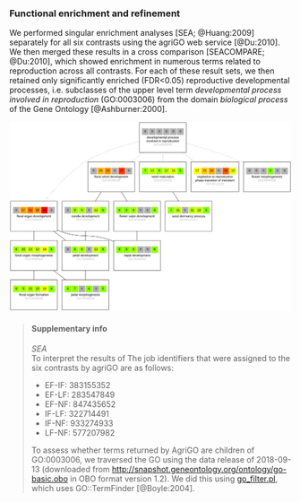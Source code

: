 ### Functional enrichment and refinement

We performed singular enrichment analyses [SEA; @Huang:2009] separately for all six contrasts using the agriGO web 
service [@Du:2010]. We then merged these results in a cross comparison [SEACOMPARE; @Du:2010], which showed enrichment 
in numerous terms related to reproduction across all contrasts. For each of these result sets, we then retained only 
significantly enriched (FDR<0.05) reproductive developmental processes, i.e. subclasses of the upper level term 
_developmental process involved in reproduction_ (GO:0003006) from the domain _biological process_ of the Gene Ontology 
[@Ashburner:2000].

![](images/go_subgraph.svg)

> #### Supplementary info
> *SEA*  
> To interpret the results of The job identifiers that were assigned to the six contrasts by agriGO are as follows:
> - EF-IF: 383155352 
> - EF-LF: 283547849
> - EF-NF: 847435652
> - IF-LF: 322714491
> - IF-NF: 933274933
> - LF-NF: 577207982
>
> To assess whether terms returned by AgriGO are children of GO:0003006, we traversed the GO using the data release
> of 2018-09-13 (downloaded from http://snapshot.geneontology.org/ontology/go-basic.obo in OBO format version 1.2).
> We did this using [go_filter.pl](../script/go_filter.pl), which uses GO::TermFinder [@Boyle:2004].
>

